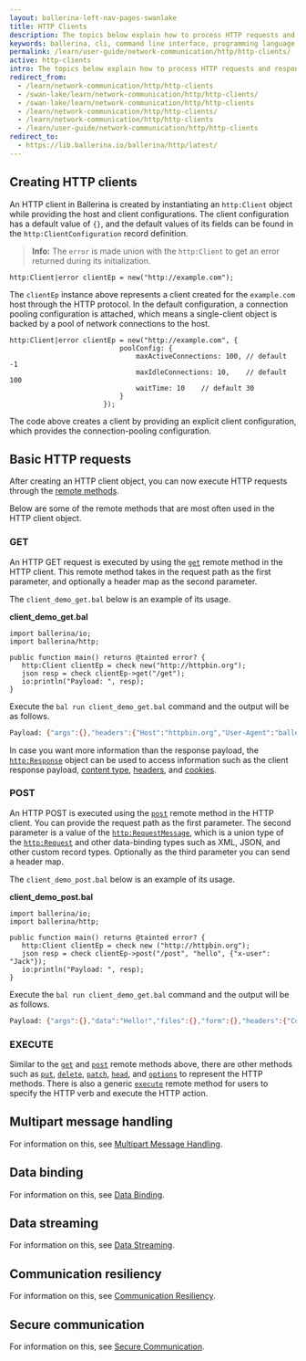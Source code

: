 ```yaml
---
layout: ballerina-left-nav-pages-swanlake
title: HTTP Clients
description: The topics below explain how to process HTTP requests and responses using Ballerina. It provides in-depth details on how HTTP clients are created and how their functionality can be used effectively. 
keywords: ballerina, cli, command line interface, programming language
permalink: /learn/user-guide/network-communication/http/http-clients/
active: http-clients
intro: The topics below explain how to process HTTP requests and responses using Ballerina. It provides in-depth details on how HTTP clients are created and how their functionality can be used effectively.  
redirect_from:
  - /learn/network-communication/http/http-clients
  - /swan-lake/learn/network-communication/http/http-clients/
  - /swan-lake/learn/network-communication/http/http-clients
  - /learn/network-communication/http/http-clients/
  - /learn/network-communication/http/http-clients
  - /learn/user-guide/network-communication/http/http-clients
redirect_to:
  - https://lib.ballerina.io/ballerina/http/latest/
---
```


## Creating HTTP clients

An HTTP client in Ballerina is created by instantiating an `http:Client` object while providing the host and client configurations. The client configuration has a default value of `{}`, and the default values of its fields can be found in the `http:ClientConfiguration` record definition.

>**Info:** The `error` is made union with the `http:Client` to get an error returned during its initialization.

```ballerina
http:Client|error clientEp = new("http://example.com");
```

The `clientEp` instance above represents a client created for the `example.com` host through the HTTP protocol. In the default configuration, a connection pooling configuration is attached, which means a single-client object is backed by a pool of network connections to the host.

```ballerina
http:Client|error clientEp = new("http://example.com", {
                           poolConfig: {
                               maxActiveConnections: 100, // default -1
                               maxIdleConnections: 10,    // default 100
                               waitTime: 10    // default 30
                           }
                       });
```

The code above creates a client by providing an explicit client configuration, which provides the connection-pooling configuration.

## Basic HTTP requests

After creating an HTTP client object, you can now execute HTTP requests through the [remote methods](https://docs.central.ballerina.io/ballerina/http/latest/clients/Client). 

Below are some of the remote methods that are most often used in the HTTP client object. 

### GET

An HTTP GET request is executed by using the [`get`](https://docs.central.ballerina.io/ballerina/http/latest/clients/Client#get) remote method in the HTTP client. This remote method takes in the request path as the first parameter, and optionally a header map as the second parameter.

The `client_demo_get.bal` below is an example of its usage.

**client_demo_get.bal**
```ballerina
import ballerina/io;
import ballerina/http;
 
public function main() returns @tainted error? {
   http:Client clientEp = check new("http://httpbin.org");
   json resp = check clientEp->get("/get");
   io:println("Payload: ", resp);
}
```

Execute the `bal run client_demo_get.bal` command and the output will be as follows.

```bash
Payload: {"args":{},"headers":{"Host":"httpbin.org","User-Agent":"ballerina","X-Amzn-Trace-Id":"Root=1-5fd3b719-0d5a1625098ad73b53c0c094"},"origin":"45.30.94.9","url":"http://httpbin.org/get"}
```

In case you want more information than the response payload, the [`http:Response`](https://docs.central.ballerina.io/ballerina/http/latest/classes/Response) object can be used to access information such as the client response payload, [content type](https://docs.central.ballerina.io/ballerina/http/latest/classes/Response#getContentType), [headers](https://docs.central.ballerina.io/ballerina/http/latest/classes/Response#getHeader), and [cookies](https://docs.central.ballerina.io/ballerina/http/latest/classes/Response#getCookies).

### POST

An HTTP POST is executed using the [`post`](https://docs.central.ballerina.io/ballerina/http/latest/clients/Client#post) remote method in the HTTP client. You can provide the request path as the first parameter. The second parameter is a value of the [`http:RequestMessage`](https://docs.central.ballerina.io/ballerina/http/latest/types#RequestMessage), which is a union type of the [`http:Request`](https://docs.central.ballerina.io/ballerina/http/latest/classes/Request) and other data-binding types such as XML, JSON, and other custom record types. Optionally as the third parameter you can send a header map.

The `client_demo_post.bal` below is an example of its usage.

**client_demo_post.bal**
```ballerina
import ballerina/io;
import ballerina/http;
 
public function main() returns @tainted error? {
   http:Client clientEp = check new ("http://httpbin.org");
   json resp = check clientEp->post("/post", "hello", {"x-user": "Jack"});
   io:println("Payload: ", resp);
}
```

Execute the `bal run client_demo_get.bal` command and the output will be as follows.

```bash
Payload: {"args":{},"data":"Hello!","files":{},"form":{},"headers":{"Content-Length":"6","Content-Type":"text/plain","Host":"httpbin.org","User-Agent":"ballerina","X-Amzn-Trace-Id":"Root=1-5fd3b957-4110242263315d0a3fa66dcc","X-User":"Jack"},"json":null,"origin":"45.30.94.9","url":"http://httpbin.org/post"}
```

### EXECUTE

Similar to the [`get`](https://docs.central.ballerina.io/ballerina/http/latest/clients/Client#get) and [`post`](https://docs.central.ballerina.io/ballerina/http/latest/clients/Client#post) remote methods above, there are other methods such as [`put`](https://docs.central.ballerina.io/ballerina/http/latest/clients/Client#put), [`delete`](https://docs.central.ballerina.io/ballerina/http/latest/clients/Client#delete), [`patch`](https://docs.central.ballerina.io/ballerina/http/latest/clients/Client#patch), [`head`](https://docs.central.ballerina.io/ballerina/http/latest/clients/Client#head), and [`options`](https://docs.central.ballerina.io/ballerina/http/latest/clients/Client#options) to represent the HTTP methods. There is also a generic [`execute`](https://docs.central.ballerina.io/ballerina/http/latest/clients/Client#execute) remote method for users to specify the HTTP verb and execute the HTTP action. 

## Multipart message handling

For information on this, see [Multipart Message Handling](/learn/network-communication/http/http-clients/multipart-message-handling).

## Data binding

For information on this, see [Data Binding](/learn/network-communication/http/http-clients/data-binding).

## Data streaming

For information on this, see [Data Streaming](/learn/network-communication/http/http-clients/data-streaming).

## Communication resiliency

For information on this, see [Communication Resiliency](/learn/network-communication/http/http-clients/communication-resiliency).

## Secure communication

For information on this, see [Secure Communication](/learn/network-communication/http/http-clients/secure-communication).
